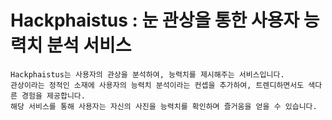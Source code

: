 # Hackphaistus : 눈 관상을 통한 사용자 능력치 분석 서비스

```
Hackphaistus는 사용자의 관상을 분석하여, 능력치를 제시해주는 서비스입니다.
관상이라는 정적인 소재에 사용자의 능력치 분석이라는 컨셉을 추가하여, 트렌디하면서도 색다른 경험을 제공합니다.
해당 서비스를 통해 사용자는 자신의 사진을 능력치를 확인하며 즐거움을 얻을 수 있습니다.
```
